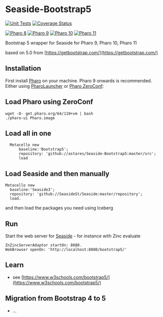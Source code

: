 # Seaside-Bootstrap5
[![Unit Tests](https://github.com/astares/Seaside-Bootstrap5/actions/workflows/build.yml/badge.svg?branch=master)](https://github.com/astares/Seaside-Bootstrap5/actions?query=workflow%3ABuild)
[![Coverage Status](https://codecov.io/github/astares/Seaside-Bootstrap5/coverage.svg?branch=master)](https://app.codecov.io/gh/astares/Seaside-Bootstrap5)

[![Pharo 8](https://img.shields.io/badge/Pharo-8.0-%23aac9ff.svg)](https://pharo.org/download)
[![Pharo 9](https://img.shields.io/badge/Pharo-9.0-%23aac9ff.svg)](https://pharo.org/download)
[![Pharo 10](https://img.shields.io/badge/Pharo-10-%23aac9ff.svg)](https://pharo.org/download)
[![Pharo 11](https://img.shields.io/badge/Pharo-11-%23aac9ff.svg)](https://pharo.org/download)

Bootstrap 5 wrapper for Seaside for Pharo 9, Pharo 10, Pharo 11

based on 5.0 from [https://getbootstrap.com/](https://getbootstrap.com/)

## Installation
First install [Pharo](http://www.pharo.org) on your machine. Pharo 9 onwards is recommended. Either using [PharoLauncher](https://github.com/pharo-project/pharo-launcher) or [Pharo ZeroConf](http://get.pharo.org/):

## Load Pharo using ZeroConf 

```
wget -O- get.pharo.org/64/110+vm | bash
./pharo-ui Pharo.image
```

## Load all in one

```Smalltalk
  Metacello new
      baseline:'Bootstrap5';
      repository: 'github://astares/Seaside-Bootstrap5:master/src';
      load
```

## Load Seaside and then manually

```Smalltalk
Metacello new
  baseline:'Seaside3';
  repository: 'github://SeasideSt/Seaside:master/repository';
  load.
```

and then load the packages you need using Iceberg

## Run

Start the web server for [Seaside](http://www.seaside.st) - for instance with Zinc evaluate
```Smalltalk
ZnZincServerAdaptor startOn: 8080.
WebBrowser openOn: 'http://localhost:8080/bootstrap5/'
```

## Learn
- see [https://www.w3schools.com/bootstrap5/](https://www.w3schools.com/bootstrap5/)

## Migration from Bootstrap 4 to 5

- ...
